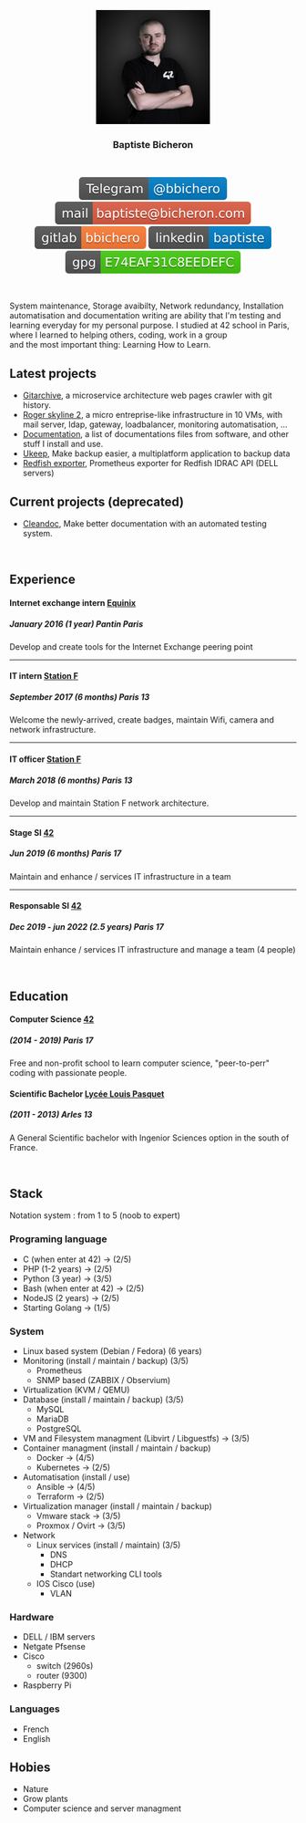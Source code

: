 <p align=center><img src="bibiche.jpg" class="img-circle" alt="baptiste" width="200" height="200"/></p>

<h3 align=center>Baptiste Bicheron</h3>

<br/>

<p align=center>
   <img src="Telegram-%2540bbichero-blue.svg" alt="Telegram"/>
   <a href="mailto:baptiste@bicheron.com"><img src="mail-baptiste%2540bicheron.com-red.svg" alt="Email"></a>
   <a href="https://gitlab.com/bbichero"><img src="gitlab-bbichero-orange.svg" alt="Gitlab"/></a>
   <a href="https://www.linkedin.com/in/baptiste-b-438a6b11b/"><img src="linkedin-baptiste-blue.svg" alt="Linkedin"/></a>
   <a href="https://raw.githubusercontent.com/bbichero/CV/master/publickey.baptiste@bicheron.com.asc"><img src="gpg-E74EAF31C8EEDEFC-brightgreen.svg" alt="GPG_key"></a>
</p>

<br/>

System maintenance, Storage avaibilty, Network redundancy, Installation automatisation and
documentation writing are ability that I'm testing and learning everyday for my personal purpose.
I studied at 42 school in Paris, where I learned to helping others, coding, work in a group   
and the most important thing: Learning How to Learn.
<br/>

Latest projects
---
- [Gitarchive](https://gitlab.com/gitarchive.com), a microservice architecture web pages crawler with git history.
- [Roger skyline 2](https://gitlab.com/roger-skyline/rs-2), a micro entreprise-like infrastructure in 10 VMs, with mail
server, ldap, gateway, loadbalancer,  monitoring automatisation, ...
- [Documentation](https://gitlab.com/bbichero/documentation), a list of documentations files from software, and other stuff I install and use.
- [Ukeep](https://gitlab.com/ukeep), Make backup easier, a multiplatform application to backup data
- [Redfish exporter](https://github.com/42School/redfish-exporter), Prometheus exporter for Redfish IDRAC API (DELL servers)

Current projects (deprecated)
---
- [Cleandoc](https://gitlab.com/bbichero/cleandoc.org), Make better documentation with an automated testing system. 

<br/>

## Experience

#### Internet exchange intern [Equinix](https://www.equinix.fr/locations/europe-colocation/france-colocation/paris-data-centers/)
##### January 2016 (1 year) Pantin Paris
Develop and create tools for the Internet Exchange peering point

---

#### IT intern [Station F](https://stationf.co/)
##### September 2017 (6 months) Paris 13
Welcome the newly-arrived, create badges, maintain Wifi, camera and network infrastructure.

---

#### IT officer [Station F](https://stationf.co/)
##### March 2018 (6 months) Paris 13
Develop and maintain Station F network architecture.   

---

#### Stage SI [42](http://www.42.fr/)
##### Jun 2019 (6 months) Paris 17   
Maintain and enhance / services IT infrastructure in a team

---

#### Responsable SI [42](http://www.42.fr/)
##### Dec 2019 - jun 2022 (2.5 years) Paris 17
Maintain enhance / services IT infrastructure and manage a team (4 people)

<br/>

## Education

#### Computer Science [42](https://42.fr/)
##### (2014 - 2019) Paris 17
Free and non-profit school to learn computer science, "peer-to-perr" coding with passionate people.

#### Scientific Bachelor [Lycée Louis Pasquet](http://www.lyc-pasquet.ac-aix-marseille.fr/spip/)
##### (2011 - 2013) Arles 13
A General Scientific bachelor with Ingenior Sciences option in the south of France.

<br/>

## Stack
Notation system : from 1 to 5 (noob to expert)

### Programing language
- C (when enter at 42) -> (2/5)
- PHP (1-2 years) -> (2/5)
- Python (3 year) -> (3/5)
- Bash (when enter at 42) -> (2/5)
- NodeJS (2 years) -> (2/5)
- Starting Golang -> (1/5)

### System
- Linux based system (Debian / Fedora) (6 years)
- Monitoring (install / maintain / backup) (3/5)
   - Prometheus
   - SNMP based (ZABBIX / Observium)
- Virtualization (KVM / QEMU)
- Database (install / maintain / backup) (3/5)
   - MySQL
   - MariaDB
   - PostgreSQL
- VM and Filesystem managment (Libvirt / Libguestfs) -> (3/5)
- Container managment (install / maintain / backup)
   - Docker -> (4/5)
   - Kubernetes -> (2/5)
- Automatisation (install / use)
   - Ansible -> (4/5)
   - Terraform -> (2/5)
- Virtualization manager (install / maintain / backup)
   - Vmware stack -> (3/5)
   - Proxmox / Ovirt -> (3/5)
- Network
   - Linux services (install / maintain) (3/5)
      - DNS
      - DHCP
      - Standart networking CLI tools
   - IOS Cisco (use)
      - VLAN

### Hardware
- DELL / IBM servers
- Netgate Pfsense
- Cisco
   - switch (2960s)
   - router (9300)
- Raspberry Pi

### Languages
- French
- English

## Hobies
- Nature
- Grow plants
- Computer science and server managment
